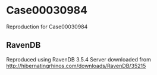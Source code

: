 # Case00030984
Reproduction for Case00030984



## RavenDB

Reproduced using RavenDB 3.5.4 Server downloaded from http://hibernatingrhinos.com/downloads/RavenDB/35215
